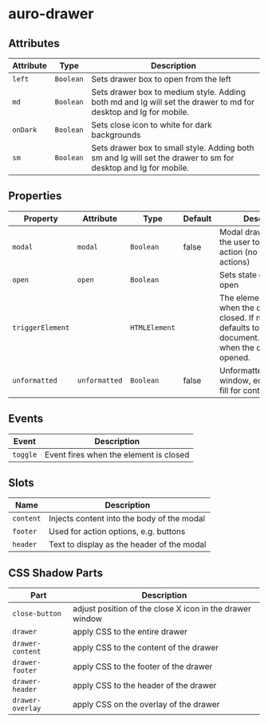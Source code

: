 # auro-drawer

## Attributes

| Attribute | Type      | Description                                      |
|-----------|-----------|--------------------------------------------------|
| `left`    | `Boolean` | Sets drawer box to open from the left            |
| `md`      | `Boolean` | Sets drawer box to medium style. Adding both md and lg will set the drawer to md for desktop and lg for mobile. |
| `onDark`  | `Boolean` | Sets close icon to white for dark backgrounds    |
| `sm`      | `Boolean` | Sets drawer box to small style. Adding both sm and lg will set the drawer to sm for desktop and lg for mobile. |

## Properties

| Property         | Attribute     | Type          | Default | Description                                      |
|------------------|---------------|---------------|---------|--------------------------------------------------|
| `modal`          | `modal`       | `Boolean`     | false   | Modal drawer restricts the user to take an action (no default close actions) |
| `open`           | `open`        | `Boolean`     |         | Sets state of drawer to open                     |
| `triggerElement` |               | `HTMLElement` |         | The element to focus when the drawer is closed. If not set, defaults to the value of document.activeElement when the drawer is opened. |
| `unformatted`    | `unformatted` | `Boolean`     | false   | Unformatted drawer window, edge-to-edge fill for content |

## Events

| Event    | Description                            |
|----------|----------------------------------------|
| `toggle` | Event fires when the element is closed |

## Slots

| Name      | Description                                |
|-----------|--------------------------------------------|
| `content` | Injects content into the body of the modal |
| `footer`  | Used for action options, e.g. buttons      |
| `header`  | Text to display as the header of the modal |

## CSS Shadow Parts

| Part             | Description                                      |
|------------------|--------------------------------------------------|
| `close-button`   | adjust position of the close X icon in the drawer window |
| `drawer`         | apply CSS to the entire drawer                   |
| `drawer-content` | apply CSS to the content of the drawer           |
| `drawer-footer`  | apply CSS to the footer of the drawer            |
| `drawer-header`  | apply CSS to the header of the drawer            |
| `drawer-overlay` | apply CSS on the overlay of the drawer           |
